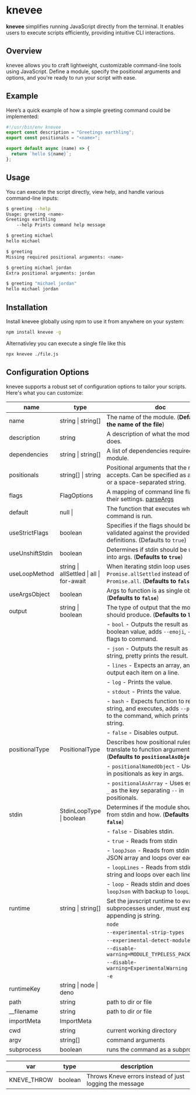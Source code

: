 # knevee

**knevee** simplifies running JavaScript directly from the terminal. It enables users to execute scripts efficiently, providing intuitive CLI interactions.

## Overview

knevee allows you to craft lightweight, customizable command-line tools using JavaScript. Define a module, specify the positional arguments and options, and you're ready to run your script with ease.

## Example

Here’s a quick example of how a simple greeting command could be implemented:

```js
#!/usr/bin/env knevee
export const description = "Greetings earthling";
export const positionals = "<name>";

export default async (name) => {
  return `hello ${name}`;
};
```

## Usage

You can execute the script directly, view help, and handle various command-line
inputs:

```bash
$ greeting --help
Usage: greeting <name>
Greetings earthling
    --help Prints command help message

$ greeting michael
hello michael

$ greeting
Missing required positional arguments: <name>

$ greeting michael jordan
Extra positional arguments: jordan

$ greeting "michael jordan"
hello michael jordan
```

## Installation

Install knevee globally using npm to use it from anywhere on your system:

```bash
npm install knevee -g
```

Alternativley you can execute a single file like this

```bash
npx knevee ./file.js
```

## Configuration Options

knevee supports a robust set of configuration options to tailor your scripts. Here's what you can customize:

<!-- start run cat src/artifacts/options-table.md -->
| name | type | doc |
| --- | --- | --- |
| name | string \| string[] | The name of the module. (__Defaults to the name of the file__) |
| description | string | A description of what the module does. |
| dependencies | string \| string[] | A list of dependencies required by the module. |
| positionals | string[] \| string | Positional arguments that the module accepts. Can be specified as an array or a space-separated string. |
| flags | FlagOptions | A mapping of command line flags to their settings. [parseArgs](https://nodejs.org/api/util.html#utilparseargsconfig) |
| default | null \|  | The function that executes when the command is run. |
| useStrictFlags | boolean | Specifies if the flags should be strictly validated against the provided flags definitions. (Defaults to `true`) |
| useUnshiftStdin | boolean | Determines if stdin should be unshifted into args. (__Defaults to `true`__) |
| useLoopMethod | string \| allSettled \| all \| for-await | When iterating stdin loop uses `Promise.allSettled` instead of `Promise.all`. (__Defaults to `false`__) |
| useArgsObject | boolean | Args to function is as single object. (__Defaults to `false`__) |
| output | string \| boolean | The type of output that the module should produce. (__Defaults to `log`__) |
|  |  | - `bool` - Outputs the result as a boolean value, adds `--emoji`, `--int` flags to command. |
|  |  | - `json` - Outputs the result as a JSON string, pretty prints the result. |
|  |  | - `lines` - Expects an array, and will output each item on a line. |
|  |  | - `log` - Prints the value. |
|  |  | - `stdout` - Prints the value. |
|  |  | - `bash` - Expects function to return string, and executes, adds `--print` flag to the command, which prints the string. |
|  |  | - `false` - Disables output. |
| positionalType | PositionalType | Describes how positional rules translate to function arguments. (__Defaults to `positionalAsObject`__) |
|  |  | - `positionalNamedObject` - Uses name in positionals as key in args. |
|  |  | - `positionalAsArray` - Uses escalating `_` as the key separating `--` in positionals. |
| stdin | StdinLoopType \| boolean | Determines if the module should read from stdin and how. (__Defaults to `false`__) |
|  |  | - `false` - Disables stdin. |
|  |  | - `true` - Reads from stdin |
|  |  | - `loopJson` - Reads from stdin as a JSON array and loops over each item. |
|  |  | - `loopLines` - Reads from stdin as a string and loops over each line. |
|  |  | - `loop` - Reads stdin and does `loopJson` with backup to `loopLines`. |
| runtime | string \| string[] | Set the javscript runtime to evaluate subprocesses under, must expect appending js string. |
|  |  | `node` |
|  |  | `--experimental-strip-types` |
|  |  | `--experimental-detect-module` |
|  |  | `--disable-warning=MODULE_TYPELESS_PACKAGE_JSON` |
|  |  | `--disable-warning=ExperimentalWarning` |
|  |  | `-e` |
| runtimeKey | string \| node \| deno |  |
| path | string | path to dir or file |
| __filename | string | path to dir or file |
| importMeta | ImportMeta |  |
| cwd | string | current working directory |
| argv | string[] | command arguments |
| subprocess | boolean | runs the command as a subprocess |
<!-- end run -->

<!-- start run ./src/build/json2md.ts ./envdef.json -->
| var | type | description |
| --- | --- | --- |
| KNEVE_THROW | boolean | Throws Kneve errors instead of just logging the message |
<!-- end run -->
